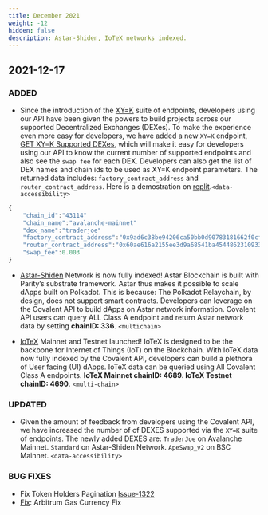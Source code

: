 ```yaml
---
title: December 2021
weight: -12
hidden: false
description: Astar-Shiden, IoTeX networks indexed.
---
```


## 2021-12-17

### ADDED

- Since the introduction of the [XY=K](https://www.covalenthq.com/blog/xyk-announcement/) suite of endpoints, developers using our API have been given the powers to build projects across our supported Decentralized Exchanges (DEXes). To make the experience even more easy for developers, we have added a new `XY=K` endpoint, [GET XY=K Supported DEXes](https://www.covalenthq.com/docs/api/#/0/Class-B/Get-XY=K-Network-Exchange-Tokens/lng=en), which will make it easy for developers using our API to know the current number of supported endpoints and also see the `swap fee` for each DEX. Developers can also get the list of DEX names and chain ids to be used as XY=K endpoint parameters. The returned data includes: `factory_contract_address` and `router_contract_address`. Here is a demostration on [replit](https://replit.com/@Covalent-Templates/xyk-DEX-Dashboard-Template?v=1).`<data-accessibility>`

```javascript
{
    "chain_id":"43114"
    "chain_name":"avalanche-mainnet"
    "dex_name":"traderjoe"
    "factory_contract_address":"0x9ad6c38be94206ca50bb0d90783181662f0cfa10"
    "router_contract_address":"0x60ae616a2155ee3d9a68541ba4544862310933d4"
    "swap_fee":0.003
}
```

- [Astar-Shiden](https://www.covalenthq.com/docs/networks/astar/) Network is now fully indexed! Astar Blockchain is built with Parity’s substrate framework. Astar thus makes it possible to scale dApps built on Polkadot. This is because: The Polkadot Relaychain, by design, does not support smart contracts. Developers can leverage on the Covalent API to build dApps on Astar network information. Covalent API users can query ALL Class A endpoint and return Astar network data by setting **chainID: 336**. `<multichain>`

- [IoTeX](https://www.covalenthq.com/docs/networks/iotex/) Mainnet and Testnet launched! IoTeX is designed to be the backbone for Internet of Things (IoT) on the Blockchain. With IoTeX data now fully indexed by the Covalent API, developers can build a plethora of User facing (UI) dApps. IoTeX data can be queried using All Covalent Class A endpoints. **IoTeX Mainnet chainID: 4689. IoTeX Testnet chainID: 4690**. `<multi-chain>`

### UPDATED

- Given the amount of feedback from developers using the Covalent API, we have increased the number of of DEXES supported via the `XY=K` suite of endpoints. The newly added DEXES are:
`TraderJoe` on Avalanche Mainnet.
`Standard` on Astar-Shiden Network.
`ApeSwap_v2` on BSC Mainnet.
`<data-accessibility>`

### BUG FIXES

- Fix Token Holders Pagination [Issue-1322](https://github.com/covalenthq/scout/issues/1322)
- [Fix](https://github.com/covalenthq/scout/commit/1394cfc229d7857a65defe5c535c1c08a2735f01): Arbitrum Gas Currency Fix 